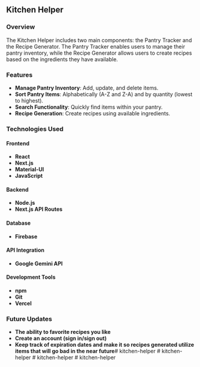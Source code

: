 ## Kitchen Helper

### Overview
The Kitchen Helper includes two main components: the Pantry Tracker and the Recipe Generator. The Pantry Tracker enables users to manage their pantry inventory, while the Recipe Generator allows users to create recipes based on the ingredients they have available.

### Features
- **Manage Pantry Inventory**: Add, update, and delete items.
- **Sort Pantry Items**: Alphabetically (A-Z and Z-A) and by quantity (lowest to highest).
- **Search Functionality**: Quickly find items within your pantry.
- **Recipe Generation**: Create recipes using available ingredients.

### Technologies Used

#### Frontend
- **React**
- **Next.js**
- **Material-UI**
- **JavaScript**

#### Backend
- **Node.js**
- **Next.js API Routes**

#### Database
- **Firebase**

#### API Integration
- **Google Gemini API**

#### Development Tools
- **npm**
- **Git**
- **Vercel**

### Future Updates
- **The ability to favorite recipes you like**
- **Create an account (sign in/sign out)**
- **Keep track of expiration dates and make it so recipes generated utilize items that will go bad in the near future**#   k i t c h e n - h e l p e r  
 #   k i t c h e n - h e l p e r  
 #   k i t c h e n - h e l p e r  
 #   k i t c h e n - h e l p e r  
 